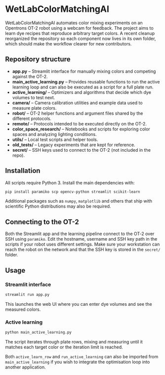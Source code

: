 # WetLabColorMatchingAI

WetLabColorMatchingAI automates color mixing experiments on an Opentrons OT-2 robot using a webcam for feedback. The project aims to learn dye recipes that reproduce arbitrary target colors.  A recent cleanup reorganized the repository so each component now lives in its own folder, which should make the workflow clearer for new contributors.

## Repository structure

- **app.py** – Streamlit interface for manually mixing colors and competing
  against the OT-2.
- **main_active_learning.py** – Provides reusable functions to run the active
  learning loop and can also be executed as a script for a full plate run.
- **active_learning/** – Optimizers and algorithms that decide which dye volumes
  to test next.
- **camera/** – Camera calibration utilities and example data used to measure
  plate colors.
- **robot/** – OT-2 helper functions and argument files shared by the different
  protocols.
- **remote/** – Protocols intended to be executed directly on the OT-2.
- **color_space_research/** – Notebooks and scripts for exploring color spaces
  and analyzing lighting conditions.
- **utils/** – Local test scripts and helper tools.
- **old_tests/** – Legacy experiments that are kept for reference.
- **secret/** – SSH keys used to connect to the OT-2 (not included in the repo).

## Installation

All scripts require Python 3. Install the main dependencies with:

```bash
pip install paramiko scp opencv-python streamlit scikit-learn
```

Additional packages such as `numpy`, `matplotlib` and others that ship with
scientific Python distributions may also be required.

## Connecting to the OT-2

Both the Streamlit app and the learning pipeline connect to the OT‑2 over SSH
using `paramiko`. Edit the hostname, username and SSH key path in the scripts if
your robot uses different settings. Make sure your workstation can reach the
robot on the network and that the SSH key is stored in the `secret/` folder.

## Usage

### Streamlit interface

```bash
streamlit run app.py
```

This launches the web UI where you can enter dye volumes and see the measured
colors.

### Active learning

```bash
python main_active_learning.py
```

The script iterates through plate rows, mixing and measuring until it matches
each target color or the iteration limit is reached.

Both ``active_learn_row`` and ``run_active_learning`` can also be imported from
``main_active_learning`` if you wish to integrate the optimisation loop into
another application.
